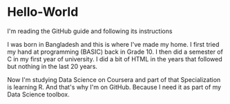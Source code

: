 # Hello-World
I'm reading the GitHub guide and following its instructions

I was born in Bangladesh and this is where I've made my home. I first tried my hand at programming (BASIC) back in Grade 10. I then did a semester of C in my first year of university. I did a bit of HTML in the years that followed but nothing in the last 20 years.

Now I'm studying Data Science on Coursera and part of that Specialization is learning R. And that's why I'm on GitHub. Because I need it as part of my Data Science toolbox.
